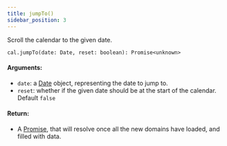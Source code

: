 ```yaml
---
title: jumpTo()
sidebar_position: 3
---
```


Scroll the calendar to the given date.

```
cal.jumpTo(date: Date, reset: boolean): Promise<unknown>
```

#### Arguments:

- `date`: a [Date](https://developer.mozilla.org/en-US/docs/Web/JavaScript/Reference/Global_Objects/Date) object, representing the date to jump to.
- `reset`: whether if the given date should be at the start of the calendar. Default `false`

#### Return:

- A [Promise](https://developer.mozilla.org/en-US/docs/Web/JavaScript/Reference/Global_Objects/Promise), that will resolve once all the new domains have loaded, and filled with data.
